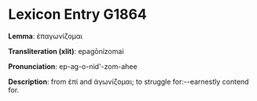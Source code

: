 # Lexicon Entry G1864

**Lemma**: ἐπαγωνίζομαι

**Transliteration (xlit)**: epagōnízomai

**Pronunciation**: ep-ag-o-nid'-zom-ahee

**Description**:
from ἐπί and ἀγωνίζομαι; to struggle for:--earnestly contend for.
